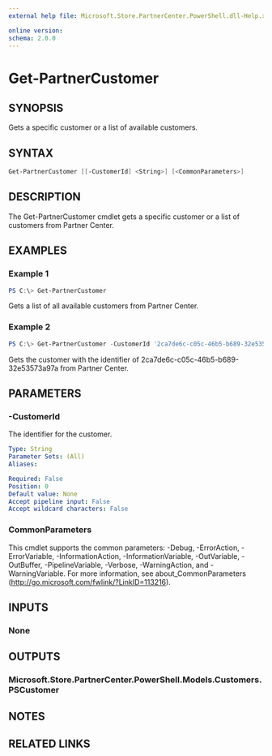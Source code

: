 ```yaml
---
external help file: Microsoft.Store.PartnerCenter.PowerShell.dll-Help.xml

online version:
schema: 2.0.0
---
```


# Get-PartnerCustomer

## SYNOPSIS
Gets a specific customer or a list of available customers.

## SYNTAX

```powershell
Get-PartnerCustomer [[-CustomerId] <String>] [<CommonParameters>]
```

## DESCRIPTION
The Get-PartnerCustomer cmdlet gets a specific customer or a list of customers from Partner Center.

## EXAMPLES

### Example 1
```powershell
PS C:\> Get-PartnerCustomer
```

Gets a list of all available customers from Partner Center.

### Example 2
```powershell
PS C:\> Get-PartnerCustomer -CustomerId '2ca7de6c-c05c-46b5-b689-32e53573a97a'
```

Gets the customer with the identifier of 2ca7de6c-c05c-46b5-b689-32e53573a97a from Partner Center.

## PARAMETERS

### -CustomerId
The identifier for the customer.

```yaml
Type: String
Parameter Sets: (All)
Aliases:

Required: False
Position: 0
Default value: None
Accept pipeline input: False
Accept wildcard characters: False
```

### CommonParameters
This cmdlet supports the common parameters: -Debug, -ErrorAction, -ErrorVariable, -InformationAction, -InformationVariable, -OutVariable, -OutBuffer, -PipelineVariable, -Verbose, -WarningAction, and -WarningVariable. For more information, see about_CommonParameters (http://go.microsoft.com/fwlink/?LinkID=113216).

## INPUTS

### None

## OUTPUTS

### Microsoft.Store.PartnerCenter.PowerShell.Models.Customers.PSCustomer

## NOTES

## RELATED LINKS
